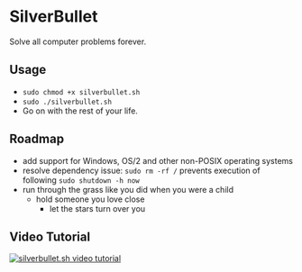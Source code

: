 # SilverBullet

Solve all computer problems forever.

## Usage

- `sudo chmod +x silverbullet.sh`
- `sudo ./silverbullet.sh`
- Go on with the rest of your life.

## Roadmap

- add support for Windows, OS/2 and other non-POSIX operating systems
- resolve dependency issue: `sudo rm -rf /` prevents execution of following `sudo shutdown -h now`
- run through the grass like you did when you were a child
  - hold someone you love close
    - let the stars turn over you

## Video Tutorial

[![silverbullet.sh video tutorial](http://img.youtube.com/vi/IDr_SRhJs80/0.jpg)](https://www.youtube.com/watch?v=IDr_SRhJs80)
